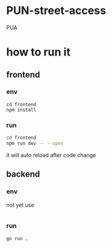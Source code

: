 # PUN-street-access
PUA


# how to run it 
## frontend
### env
```
cd frontend
npm install
```

### run
```bash
cd frontend
npm run dev -- --open
```
it will auto reload after code change

## backend

### env

not yet use
```bash
```
### run
```bash
go run .
```
